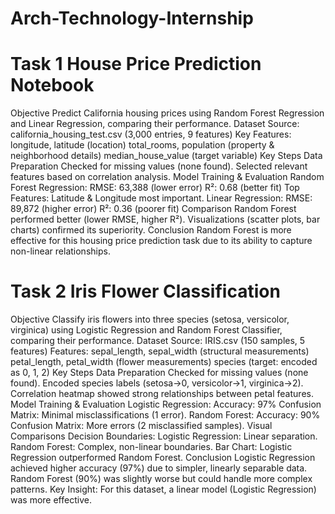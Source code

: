   # Arch-Technology-Internship

# Task 1 House Price Prediction Notebook
Objective
Predict California housing prices using Random Forest Regression and Linear Regression, comparing their performance.
Dataset
Source: california_housing_test.csv (3,000 entries, 9 features)
Key Features:
longitude, latitude (location)
total_rooms, population (property & neighborhood details)
median_house_value (target variable)
Key Steps
Data Preparation
Checked for missing values (none found).
Selected relevant features based on correlation analysis.
Model Training & Evaluation
Random Forest Regression:
RMSE: 63,388 (lower error)
R²: 0.68 (better fit)
Top Features: Latitude & Longitude most important.
Linear Regression:
RMSE: 89,872 (higher error)
R²: 0.36 (poorer fit)
Comparison
Random Forest performed better (lower RMSE, higher R²).
Visualizations (scatter plots, bar charts) confirmed its superiority.
Conclusion
Random Forest is more effective for this housing price prediction task due to its ability to capture non-linear relationships.




#    Task 2 Iris Flower Classification 

Objective
Classify iris flowers into three species (setosa, versicolor, virginica) using Logistic Regression and Random Forest Classifier, comparing their performance.
Dataset
Source: IRIS.csv (150 samples, 5 features)
Features:
sepal_length, sepal_width (structural measurements)
petal_length, petal_width (flower measurements)
species (target: encoded as 0, 1, 2)
Key Steps
Data Preparation
Checked for missing values (none found).
Encoded species labels (setosa→0, versicolor→1, virginica→2).
Correlation heatmap showed strong relationships between petal features.
Model Training & Evaluation
Logistic Regression:
Accuracy: 97% 
Confusion Matrix: Minimal misclassifications (1 error).
Random Forest:
Accuracy: 90% 
Confusion Matrix: More errors (2 misclassified samples).
Visual Comparisons 
Decision Boundaries:
Logistic Regression: Linear separation.
Random Forest: Complex, non-linear boundaries.
Bar Chart: Logistic Regression outperformed Random Forest.
Conclusion
Logistic Regression achieved higher accuracy (97%) due to simpler, linearly separable data.
Random Forest (90%) was slightly worse but could handle more complex patterns.
Key Insight: For this dataset, a linear model (Logistic Regression) was more effective.
